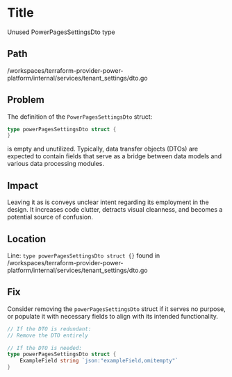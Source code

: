 # Title

Unused PowerPagesSettingsDto type

## Path

/workspaces/terraform-provider-power-platform/internal/services/tenant_settings/dto.go

## Problem

The definition of the `PowerPagesSettingsDto` struct:

```go
type powerPagesSettingsDto struct {
}
```

is empty and unutilized. Typically, data transfer objects (DTOs) are expected to contain fields that serve as a bridge between data models and various data processing modules.

## Impact

Leaving it as is conveys unclear intent regarding its employment in the design. It increases code clutter, detracts visual cleanness, and becomes a potential source of confusion.

## Location

Line: `type powerPagesSettingsDto struct {}` found in /workspaces/terraform-provider-power-platform/internal/services/tenant_settings/dto.go

## Fix

Consider removing the `powerPagesSettingsDto` struct if it serves no purpose, or populate it with necessary fields to align with its intended functionality.

```go
// If the DTO is redundant:
// Remove the DTO entirely

// If the DTO is needed:
type powerPagesSettingsDto struct {
    ExampleField string `json:"exampleField,omitempty"`
}
```